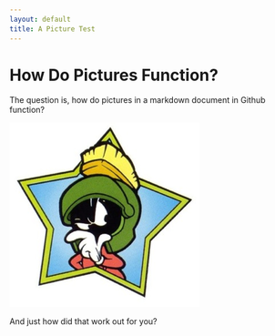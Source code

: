 ```yaml
---
layout: default
title: A Picture Test
---
```


# How Do Pictures Function?

The question is, how do pictures in a markdown document in Github function?

![](./marvin.jpg)

And just how did that work out for you?
